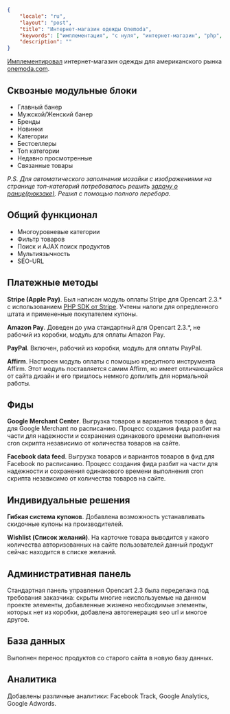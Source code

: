 ```json
{
	"locale": "ru",
	"layout": "post",
	"title": "Интернет-магазин одежды Onemoda",
	"keywords": ["имплементация", "с нуля", "интернет-магазин", "php", "sql", "shared hosting", "opencart", "opencart 2.3", "платежные методы", "stripe", "apple pay", "amazon pay", "paypal", "affirm", "фиды", "google merchant center", "facebook data feed", "миграция базы данных", "seo url", "купоны", "wishlist", "экспорт"],
	"description": ""
}
```

[Имплементировал](http://localhost/имплементация) интернет-магазин одежды для американского рынка [onemoda.com](onemoda.com).

## Сквозные модульные блоки

* Главный банер
* Мужской/Женский банер
* Бренды
* Новинки
* Категории
* Бестселлеры
* Топ категории
* Недавно просмотренные
* Связанные товары

*P.S. Для автоматического заполнения мозайки с изображениями на странице топ-категорий потребовалось решить [задачу о ранце(рюкзаке)](https://ru.wikipedia.org/wiki/%D0%97%D0%B0%D0%B4%D0%B0%D1%87%D0%B0_%D0%BE_%D1%80%D1%8E%D0%BA%D0%B7%D0%B0%D0%BA%D0%B5). Решил с помощью полного перебора.*

## Общий функционал

* Многоуровневые категории
* Фильтр товаров
* Поиск и AJAX поиск продуктов
* Мультиязычность
* SEO-URL

## Платежные методы

**Stripe (Apple Pay)**. Был написан модуль оплаты Stripe для Opencart 2.3.* с использованием [PHP SDK от Stripe](https://stripe.com/docs/api). Учтены налоги для опредленного штата и примененные покупателем купоны.

**Amazon Pay**. Доведен до ума стандартный для Opencart 2.3.*, не рабочий из коробки, модуль для оплаты Amazon Pay.

**PayPal**. Включен, рабочий из коробки, модуль для оплаты PayPal.

**Affirm**. Настроен модуль оплаты с помощью кредитного инструмента Affirm. Этот модуль поставляется самим Affirm, но имеет отличающийся от сайта дизайн и его пришлось немного допилить для нормальной работы.

## Фиды

**Google Merchant Center**. Выгрузка товаров и вариантов товаров в фид для Google Merchant по расписанию. Процесс создания фида разбит на части для надежности и сохранения одинакового времени выполнения cron скрипта независимо от количества товаров на сайте.

**Facebook data feed**. Выгрузка товаров и вариантов товаров в фид для Facebook по расписанию. Процесс создания фида разбит на части для надежности и сохранения одинакового времени выполнения cron скрипта независимо от количества товаров на сайте.

## Индивидуальные решения

**Гибкая система купонов**. Добавлена возможность устанавливать скидочные купоны на производителей.

**Wishlist (Список желаний)**. На карточке товара выводится у какого количества авторизованных на сайте пользователей данный продукт сейчас находится в списке желаний.

## Административная панель

Стандартная панель управления Opencart 2.3 была переделана под требования заказчика: скрыты многие неиспользуемые на данном проекте элементы, добавленные жизнено необходимые элементы, которых нет из коробки, добавлена автогенерация seo url и многое другое.

## База данных

Выполнен перенос продуктов со старого сайта в новую базу данных.

## Аналитика

Добавлены различные аналитики: Facebook Track, Google Analytics, Google Adwords.
